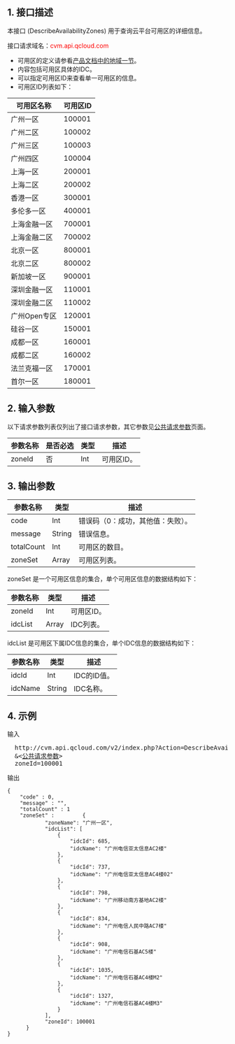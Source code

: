 ## 1. 接口描述
本接口 (DescribeAvailabilityZones) 用于查询云平台可用区的详细信息。

接口请求域名：<font style="color:red">cvm.api.qcloud.com</font>

* 可用区的定义请参看[产品文档中的地域一节](http://tcecqpoc.fsphere.cn/doc/product/213/497#2.-.E5.8F.AF.E7.94.A8.E5.8C.BA)。
* 内容包括可用区具体的IDC。
* 可以指定可用区ID来查看单一可用区的信息。
* 可用区ID列表如下：

| 可用区名称 |可用区ID|
|---------|---------|
| 广州一区 |100001|
| 广州二区 |100002|
| 广州三区 |100003|
| 广州四区 |100004|
| 上海一区 |200001|
| 上海二区 |200002|
| 香港一区 |300001|
| 多伦多一区 |400001|
| 上海金融一区 |700001|
| 上海金融二区 |700002|
| 北京一区 |800001|
| 北京二区 |800002|
| 新加坡一区 |900001|
| 深圳金融一区 |110001|
| 深圳金融二区 |110002|
| 广州Open专区 |120001|
| 硅谷一区 |150001|
| 成都一区 |160001|
| 成都二区 |160002|
| 法兰克福一区 |170001|
| 首尔一区 |180001|

## 2. 输入参数

以下请求参数列表仅列出了接口请求参数，其它参数见[公共请求参数](/document/api/213/6976)页面。

| 参数名称 | 是否必选  | 类型 | 描述 |
|---------|---------|---------|---------|
| zoneId| 否| Int| 可用区ID。|




## 3. 输出参数


| 参数名称 | 类型 | 描述 |
|---------|---------|---------|
| code| Int| 错误码（0：成功，其他值：失败）。|
| message| String| 错误信息。|
| totalCount| Int| 可用区的数目。|
| zoneSet| Array| 可用区列表。|

zoneSet 是一个可用区信息的集合，单个可用区信息的数据结构如下：

| 参数名称 | 类型 | 描述 |
|---------|---------|---------|
| zoneId| Int| 可用区ID。|
| idcList| Array| IDC列表。|


idcList 是可用区下属IDC信息的集合，单个IDC信息的数据结构如下：


| 参数名称  | 类型 | 描述 |
|---------|---------|---------|
| idcId| Int| IDC的ID值。|
| idcName| String| IDC名称。|




## 4. 示例

输入

<pre>
  http://cvm.api.qcloud.com/v2/index.php?Action=DescribeAvailabilityZones
  &<<a href="http://tcecqpoc.fsphere.cn/doc/api/229/6976">公共请求参数</a>>
  zoneId=100001
</pre>

输出

```
{
    "code" : 0,
    "message" : "",
    "totalCount" : 1
    "zoneSet" :         {
            "zoneName": "广州一区", 
            "idcList": [
                {
                    "idcId": 685, 
                    "idcName": "广州电信亚太信息AC2楼"
                }, 
                {
                    "idcId": 737, 
                    "idcName": "广州电信亚太信息AC4楼02"
                }, 
                {
                    "idcId": 798, 
                    "idcName": "广州移动南方基地AC2楼"
                }, 
                {
                    "idcId": 834, 
                    "idcName": "广州电信人民中路AC7楼"
                }, 
                {
                    "idcId": 908, 
                    "idcName": "广州电信石基AC5楼"
                }, 
                {
                    "idcId": 1035, 
                    "idcName": "广州电信石基AC4楼M2"
                }, 
                {
                    "idcId": 1327, 
                    "idcName": "广州电信石基AC4楼M3"
                }
            ], 
            "zoneId": 100001
      }
}

```




